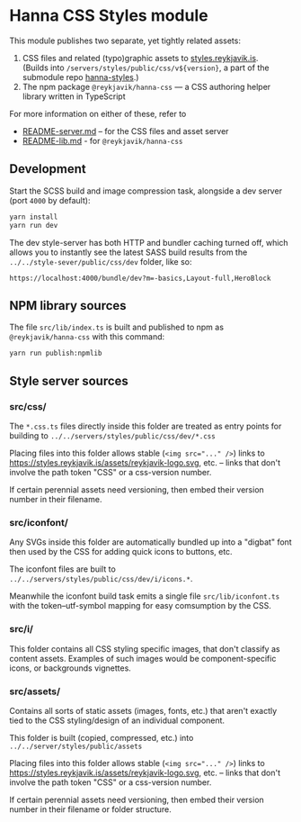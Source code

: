 # Hanna CSS Styles module

This module publishes two separate, yet tightly related assets:

1. CSS files and related (typo)graphic assets to
   [styles.reykjavik.is](https://styles.reykjavik.is).  
   (Builds into `/servers/styles/public/css/v${version}`, a part of the
   submodule repo [hanna-styles](https://github.com/rvk-utd/hanna-styles).)
2. The npm package `@reykjavik/hanna-css` — a CSS authoring helper library
   written in TypeScript

For more information on either of these, refer to

- [README-server.md](./README-server.md) – for the CSS files and asset server
- [README-lib.md](./README-lib.md) - for `@reykjavik/hanna-css`

## Development

Start the SCSS build and image compression task, alongside a dev server (port
`4000` by default):

```sh
yarn install
yarn run dev
```

The dev style-server has both HTTP and bundler caching turned off, which
allows you to instantly see the latest SASS build results from the
`../../style-sever/public/css/dev` folder, like so:

```
https://localhost:4000/bundle/dev?m=-basics,Layout-full,HeroBlock
```

## NPM library sources

The file `src/lib/index.ts` is built and published to npm as
`@reykjavik/hanna-css` with this command:

```
yarn run publish:npmlib
```

## Style server sources

### src/css/

The `*.css.ts` files directly inside this folder are treated as entry points
for building to `../../servers/styles/public/css/dev/*.css`

Placing files into this folder allows stable (`<img src="..." />`) links to
https://styles.reykjavik.is/assets/reykjavik-logo.svg, etc. – links that don't
involve the path token "CSS" or a css-version number.

If certain perennial assets need versioning, then embed their version number
in their filename.

### src/iconfont/

Any SVGs inside this folder are automatically bundled up into a "digbat" font
then used by the CSS for adding quick icons to buttons, etc.

The iconfont files are built to
`../../servers/styles/public/css/dev/i/icons.*`.

Meanwhile the iconfont build task emits a single file `src/lib/iconfont.ts`
with the token–utf-symbol mapping for easy comsumption by the CSS.

### src/i/

This folder contains all CSS styling specific images, that don't classify as
content assets. Examples of such images would be component-specific icons, or
backgrounds vignettes.

### src/assets/

Contains all sorts of static assets (images, fonts, etc.) that aren't exactly
tied to the CSS styling/design of an individual component.

This folder is built (copied, compressed, etc.) into
`../../server/styles/public/assets`

Placing files into this folder allows stable (`<img src="..." />`) links to
https://styles.reykjavik.is/assets/reykjavik-logo.svg, etc. – links that don't
involve the path token "CSS" or a css-version number.

If certain perennial assets need versioning, then embed their version number
in their filename or folder structure.
